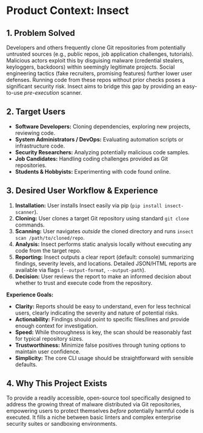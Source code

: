 # Product Context: Insect

## 1. Problem Solved

Developers and others frequently clone Git repositories from potentially untrusted sources (e.g., public repos, job application challenges, tutorials). Malicious actors exploit this by disguising malware (credential stealers, keyloggers, backdoors) within seemingly legitimate projects. Social engineering tactics (fake recruiters, promising features) further lower user defenses. Running code from these repos without prior checks poses a significant security risk. Insect aims to bridge this gap by providing an easy-to-use *pre-execution* scanner.

## 2. Target Users

* **Software Developers:** Cloning dependencies, exploring new projects, reviewing code.
* **System Administrators / DevOps:** Evaluating automation scripts or infrastructure code.
* **Security Researchers:** Analyzing potentially malicious code samples.
* **Job Candidates:** Handling coding challenges provided as Git repositories.
* **Students & Hobbyists:** Experimenting with code found online.

## 3. Desired User Workflow & Experience

1.  **Installation:** User installs Insect easily via pip (`pip install insect-scanner`).
2.  **Cloning:** User clones a target Git repository using standard `git clone` commands.
3.  **Scanning:** User navigates *outside* the cloned directory and runs `insect scan /path/to/cloned/repo`.
4.  **Analysis:** Insect performs static analysis locally without executing any code from the target repo.
5.  **Reporting:** Insect outputs a clear report (default: console) summarizing findings, severity levels, and locations. Detailed JSON/HTML reports are available via flags (`--output-format`, `--output-path`).
6.  **Decision:** User reviews the report to make an informed decision about whether to trust and execute code from the repository.

**Experience Goals:**

* **Clarity:** Reports should be easy to understand, even for less technical users, clearly indicating the severity and nature of potential risks.
* **Actionability:** Findings should point to specific files/lines and provide enough context for investigation.
* **Speed:** While thoroughness is key, the scan should be reasonably fast for typical repository sizes.
* **Trustworthiness:** Minimize false positives through tuning options to maintain user confidence.
* **Simplicity:** The core CLI usage should be straightforward with sensible defaults.

## 4. Why This Project Exists

To provide a readily accessible, open-source tool specifically designed to address the growing threat of malware distributed via Git repositories, empowering users to protect themselves *before* potentially harmful code is executed. It fills a niche between basic linters and complex enterprise security suites or sandboxing environments.

